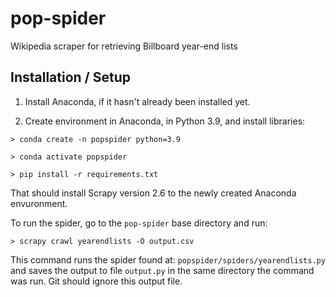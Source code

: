 # pop-spider
Wikipedia scraper for retrieving Billboard year-end lists


## Installation / Setup

1. Install Anaconda, if it hasn't already been installed yet.

2. Create environment in Anaconda, in Python 3.9, and install libraries:

```
> conda create -n popspider python=3.9

> conda activate popspider

> pip install -r requirements.txt
```

That should install Scrapy version 2.6 to the newly created Anaconda envuronment.

To run the spider, go to the `pop-spider` base directory and run:

```
> scrapy crawl yearendlists -O output.csv
```

This command runs the spider found at: `popspider/spiders/yearendlists.py` and saves the output to file `output.py` in the same directory the command was run.  Git should ignore this output file.